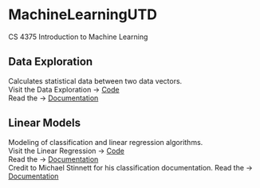 # MachineLearningUTD
CS 4375 Introduction to Machine Learning

## Data Exploration
Calculates statistical data between two data vectors.<br>
Visit the Data Exploration -> [Code](DataExploration/DataExploration.cpp)<br>
Read the -> [Documentation](DataExploration/Document.md)<br>

## Linear Models
Modeling of classification and linear regression algorithms.<br>
Visit the Linear Regression -> [Code](LinearModels/AccelerometerLinReg.rmd)<br>
Read the -> [Documentation](LinearModels/LinearRegression.pdf)<br>
Credit to Michael Stinnett for his classification documentation.
Read the -> [Documentation](LinearModels/Classification.pdf)
